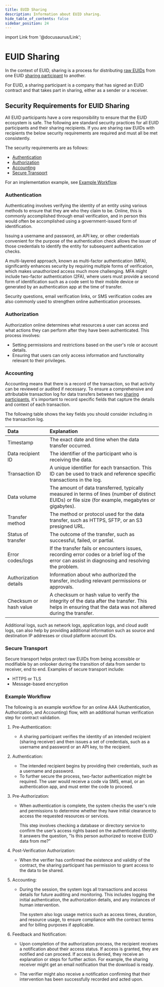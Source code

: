 ```yaml
---
title: EUID Sharing
description: Information about EUID sharing.
hide_table_of_contents: false
sidebar_position: 24
---
```


import Link from '@docusaurus/Link';

# EUID Sharing

In the context of EUID, sharing is a process for distributing [raw EUIDs](../ref-info/glossary-uid.md#gl-raw-euid) from one EUID [sharing participant](../ref-info/glossary-uid.md#gl-sharing-participant) to another.

For EUID, a sharing participant is a company that has signed an EUID contract and that takes part in sharing, either as a sender or a receiver.

## Security Requirements for EUID Sharing 

All EUID participants have a core responsibility to ensure that the EUID ecosystem is safe. The following are standard security practices for all EUID participants and their sharing recipients. If you are sharing raw EUIDs with recipients the below security requirements are required and must all be met consistently.

The security requirements are as follows:

- [Authentication](#authentication)
- [Authorization](#authorization)
- [Accounting](#accounting)
- [Secure Transport](#secure-transport)

For an implementation example, see [Example Workflow](#example-workflow).

### Authentication

Authenticating involves verifying the identity of an entity using various methods to ensure that they are who they claim to be. Online, this is commonly accomplished through email verification, and in person this would often be accomplished using a government-issued form of identification.

Issuing a username and password, an API key, or other credentials convenient for the purpose of the authentication check allows the issuer of those credentials to identify the entity for subsequent authentication checks.

A multi-layered approach, known as multi-factor authentication (MFA), significantly enhances security by requiring multiple forms of verification, which makes unauthorized access much more challenging. MFA might include two-factor authentication (2FA), where users must provide a second form of identification such as a code sent to their mobile device or generated by an authentication app at the time of transfer.

Security questions, email verification links, or SMS verification codes are also commonly used to strengthen online authentication processes.

### Authorization

Authorization online determines what resources a user can access and what actions they can perform after they have been authenticated. This process involves:

- Setting permissions and restrictions based on the user's role or account details.
- Ensuring that users can only access information and functionality relevant to their privileges.

### Accounting

Accounting means that there is a record of the transaction, so that activity can be reviewed or audited if necessary. To ensure a comprehensive and attributable transaction log for data transfers between two [sharing participants](ref-info/glossary-uid.md#gl-sharing-participant), it's important to record specific fields that capture the details and context of each transaction.

The following table shows the key fields you should consider including in the transaction log.

| Data | Explanation |
| :--- | :--- |
| Timestamp | The exact date and time when the data transfer occurred. |
| Data recipient ID | The identifier of the participant who is receiving the data. |
| Transaction ID | A unique identifier for each transaction. This ID can be used to track and reference specific transactions in the log. |
| Data volume | The amount of data transferred, typically measured in terms of lines (number of distinct EUIDs) or file size (for example, megabytes or gigabytes). |
| Transfer method | The method or protocol used for the data transfer, such as HTTPS, SFTP, or an S3 presigned URL. |
| Status of transfer | The outcome of the transfer, such as successful, failed, or partial. |
| Error codes/logs | If the transfer fails or encounters issues, recording error codes or a brief log of the error can assist in diagnosing and resolving the problem. |
| Authorization details | Information about who authorized the transfer, including relevant permissions or approvals. |
| Checksum or hash value | A checksum or hash value to verify the integrity of the data after the transfer. This helps in ensuring that the data was not altered during the transfer. |

Additional logs, such as network logs, application logs, and cloud audit logs, can also help by providing additional information such as source and destination IP addresses or cloud platform account IDs.

### Secure Transport

Secure transport helps protect raw EUIDs from being accessible or modifiable by an onlooker during the transition of data from sender to receiver, end to end. Examples of secure transport include:

- HTTPS or TLS
- Message-based encryption

### Example Workflow
The following is an example workflow for an online AAA (Authentication, Authorization, and Accounting) flow, with an additional human verification step for contract validation.

1. Pre-Authentication:
   - A sharing participant verifies the identity of an intended recipient (sharing receiver) and then issues a set of credentials, such as a username and password or an API key, to the recipient.

2. Authentication:
   - The intended recipient begins by providing their credentials, such as a username and password.
   - To further secure the process, two-factor authentication might be required. The user would receive a code via SMS, email, or an authentication app, and must enter the code to proceed.

3. Pre-Authorization:
   - When authentication is complete, the system checks the user's role and permissions to determine whether they have initial clearance to access the requested resources or services.
   
     This step involves checking a database or directory service to confirm the user’s access rights based on the authenticated identity. It answers the question, "Is this person authorized to receive EUID data from me?"

1. Post-Verification Authorization:
   - When the verifier has confirmed the existence and validity of the contract, the sharing participant has permission to grant access to the data to be shared.

1. Accounting:
   - During the session, the system logs all transactions and access details for future auditing and monitoring. This includes logging the initial authentication, the authorization details, and any instances of human intervention.

     The system also logs usage metrics such as access times, duration, and resource usage, to ensure compliance with the contract terms and for billing purposes if applicable.

1. Feedback and Notification:
   - Upon completion of the authorization process, the recipient receives a notification about their access status. If access is granted, they are notified and can proceed. If access is denied, they receive an explanation or steps for further action. For example, the sharing receiver might get an email notification that the download is ready. 

   - The verifier might also receive a notification confirming that their intervention has been successfully recorded and acted upon.

